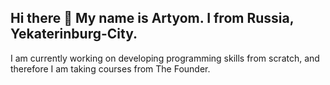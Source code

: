 ## Hi there 👋 My name is Artyom. I from Russia, Yekaterinburg-City.
I am currently working on developing programming skills from scratch, and therefore I am taking courses from The Founder.

